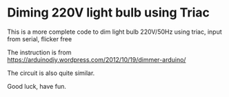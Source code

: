 # Diming 220V light bulb using Triac
This is a more complete code to dim light bulb 220V/50Hz using triac, input from serial, flicker free


The instruction is from https://arduinodiy.wordpress.com/2012/10/19/dimmer-arduino/

The circuit is also quite similar.

Good luck, have fun.
